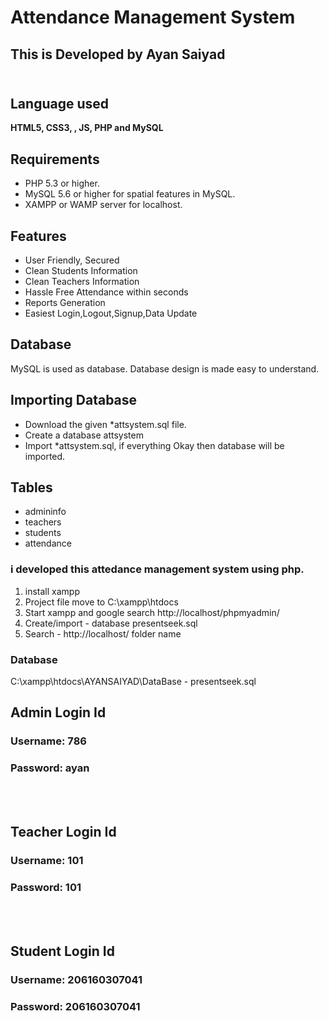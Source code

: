 # Attendance Management System
## This is Developed by Ayan Saiyad   <br><br>

## Language used  
**HTML5, CSS3, , JS, PHP and MySQL** 

## Requirements
  - PHP 5.3 or higher.
  - MySQL 5.6 or higher for spatial features in MySQL.
  - XAMPP or WAMP server for localhost. 

## Features
- User Friendly, Secured 
- Clean Students Information
- Clean Teachers Information
- Hassle Free Attendance within seconds
- Reports Generation 
- Easiest Login,Logout,Signup,Data Update 

## Database
MySQL is used as database. Database design is made easy to understand.
## Importing Database
- Download the given \*attsystem.sql file.
- Create a database attsystem
- Import \*attsystem.sql, if everything Okay then database will be imported.


## Tables
- admininfo
- teachers
- students
- attendance


### i developed this attedance management system using php.

1. install xampp
2. Project file move to C:\xampp\htdocs
3. Start xampp and google search http://localhost/phpmyadmin/
4. Create/import - database presentseek.sql
5. Search - http://localhost/ folder name

### Database 
C:\xampp\htdocs\AYANSAIYAD\DataBase - presentseek.sql

## Admin Login Id
 ### Username: 786
 ### Password: ayan
 <br><br>
 
## Teacher Login Id
 ### Username: 101 
 ### Password: 101
<br><br>

## Student Login Id
 ### Username: 206160307041
 ### Password: 206160307041
